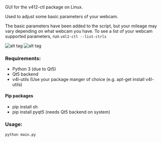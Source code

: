 GUI for the v412-ctl package on Linux.

Used to adjust some basic parameters of your webcam.

The basic parameters have been added to the script, but your mileage may vary depending on what webcam you have. To see a list of your webcam supported parameters, run `v4l2-ctl --list-ctrls`

![alt tag](https://cloud.githubusercontent.com/assets/8195877/23632581/b2fd3aee-02c2-11e7-8cbe-f7b983798d92.png)
![alt tag](https://cloud.githubusercontent.com/assets/8195877/23632582/b2fe2cf6-02c2-11e7-803e-5a45f8a06a5f.png)

### Requirements:
- Python 3 (due to Qt5)
- Qt5 backend
- v4l-utils (Use your package manger of choice (e.g. apt-get install v4l-utils)

#### Pip packages
- pip install sh
- pip install pyqt5 (needs Qt5 backend on system)
    
### Usage:
    python main.py
